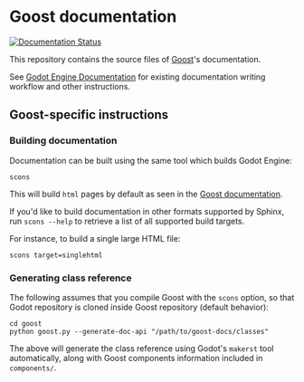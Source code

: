 # Goost documentation

[![Documentation Status](https://readthedocs.org/projects/goost/badge/?version=1.1-gd3)](https://goost.readthedocs.io/en/latest/?badge=1.1-gd3)

This repository contains the source files of
[Goost](https://github.com/goostengine/goost)'s documentation.

See [Godot Engine Documentation](https://github.com/godotengine/godot-docs)
for existing documentation writing workflow and other instructions.

## Goost-specific instructions

### Building documentation

Documentation can be built using the same tool which builds Godot Engine:
```
scons
```

This will build `html` pages by default as seen in the
[Goost documentation](https://goost.readthedocs.io/en/latest/).

If you'd like to build documentation in other formats supported by Sphinx, 
run `scons --help` to retrieve a list of all supported build targets.

For instance, to build a single large HTML file:

```
scons target=singlehtml
```

### Generating class reference

The following assumes that you compile Goost with the `scons` option, so that
Godot repository is cloned inside Goost repository (default behavior):

```
cd goost
python goost.py --generate-doc-api "/path/to/goost-docs/classes"
```

The above will generate the class reference using Godot's `makerst` tool
automatically, along with Goost components information included in
`components/`.
